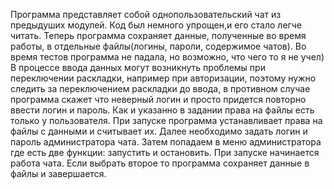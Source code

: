 Программа представляет собой однопользовательский чат из предыдуших модулей. Код был немного упрощен,и его стало легче читать. Теперь программа сохраняет данные, полученные во время работы, в отдельные файлы(логины, пароли, содержимое чатов). Во время тестов программа не падала, но возможно, что чего то я не учел) В процессе ввода данных могут возникнуть проблемы при переключении раскладки, например при авторизации, поэтому нужно следить за переключением раскладки до ввода, в противном случае программа скажет что неверный логин и просто придется повторно ввести логин и пароль. Как и указанно в задании права на файлы есть только у пользователя.
При запуске программа устанавливает права на файлы с данными и считывает их. Далее необходимо задать логин и пароль администратора чата. Затем попадаем в меню администратора где есть две функции: запустить и остановить. При запуске начинается работа чата. Если выбрать второе то программа сохраняет данные в файлы и завершается.
